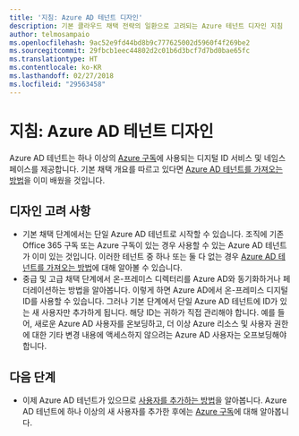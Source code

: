 ```yaml
---
title: '지침: Azure AD 테넌트 디자인'
description: 기본 클라우드 채택 전략의 일환으로 고려되는 Azure 테넌트 디자인 지침
author: telmosampaio
ms.openlocfilehash: 9ac52e9fd44bd8b9c777625002d5960f4f269be2
ms.sourcegitcommit: 29fbcb1eec44802d2c01b6d3bcf7d7bd0bae65fc
ms.translationtype: HT
ms.contentlocale: ko-KR
ms.lasthandoff: 02/27/2018
ms.locfileid: "29563458"
---
```

# <a name="guidance-azure-ad-tenant-design"></a>지침: Azure AD 테넌트 디자인

Azure AD 테넌트는 하나 이상의 [Azure 구독](subscription-explainer.md)에 사용되는 디지털 ID 서비스 및 네임스페이스를 제공합니다. 기본 채택 개요를 따르고 있다면 [Azure AD 테넌트를 가져오는 방법][how-to-get-aad-tenant]을 이미 배웠을 것입니다. 

## <a name="design-considerations"></a>디자인 고려 사항

- 기본 채택 단계에서는 단일 Azure AD 테넌트로 시작할 수 있습니다. 조직에 기존 Office 365 구독 또는 Azure 구독이 있는 경우 사용할 수 있는 Azure AD 테넌트가 이미 있는 것입니다. 이러한 테넌트 중 하나 또는 둘 다 없는 경우 [Azure AD 테넌트를 가져오는 방법][how-to-get-aad-tenant]에 대해 알아볼 수 있습니다. 
- 중급 및 고급 채택 단계에서 온-프레미스 디렉터리를 Azure AD와 동기화하거나 페더레이션하는 방법을 알아봅니다. 이렇게 하면 Azure AD에서 온-프레미스 디지털 ID를 사용할 수 있습니다. 그러나 기본 단계에서 단일 Azure AD 테넌트에 ID가 있는 새 사용자만 추가하게 됩니다. 해당 ID는 귀하가 직접 관리해야 합니다. 예를 들어, 새로운 Azure AD 사용자를 온보딩하고, 더 이상 Azure 리소스 및 사용자 권한에 대한 기타 변경 내용에 액세스하지 않으려는 Azure AD 사용자는 오프보딩해야 합니다.

## <a name="next-steps"></a>다음 단계

* 이제 Azure AD 테넌트가 있으므로 [사용자를 추가하는 방법][azure-ad-add-user]을 알아봅니다. Azure AD 테넌트에 하나 이상의 새 사용자를 추가한 후에는 [Azure 구독](subscription-explainer.md)에 대해 알아봅니다.

<!-- Links -->

[azure-ad-add-user]: /azure/active-directory/add-users-azure-active-directory?toc=/azure/architecture/cloud-adoption-guide/toc.json
[docs-manage-azure-ad]: /azure/active-directory/active-directory-administer?toc=/azure/architecture/cloud-adoption-guide/toc.json
[docs-tenant]: /azure/active-directory/develop/active-directory-howto-tenant?toc=/azure/architecture/cloud-adoption-guide/toc.json
[docs-associate-subscription]: /azure/active-directory/active-directory-how-subscriptions-associated-directory?toc=/azure/architecture/cloud-adoption-guide/toc.json
[how-to-get-aad-tenant]: /azure/active-directory/develop/active-directory-howto-tenant?toc=/azure/architecture/cloud-adoption-guide/toc.json
